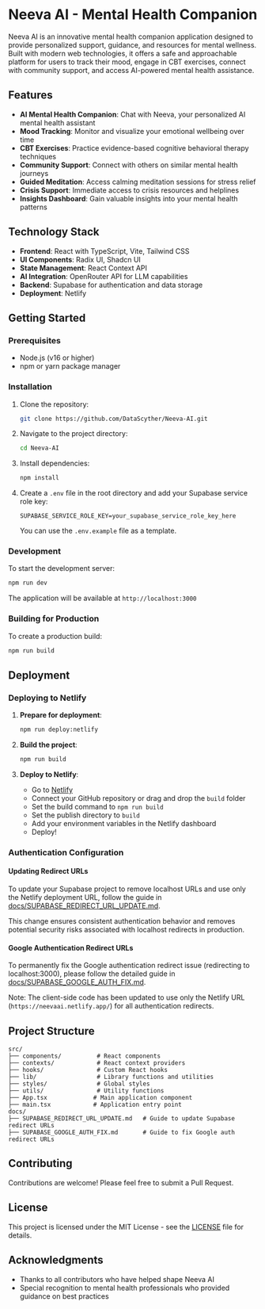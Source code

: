 # Neeva AI - Mental Health Companion

Neeva AI is an innovative mental health companion application designed to provide personalized support, guidance, and resources for mental wellness. Built with modern web technologies, it offers a safe and approachable platform for users to track their mood, engage in CBT exercises, connect with community support, and access AI-powered mental health assistance.

## Features

- **AI Mental Health Companion**: Chat with Neeva, your personalized AI mental health assistant
- **Mood Tracking**: Monitor and visualize your emotional wellbeing over time
- **CBT Exercises**: Practice evidence-based cognitive behavioral therapy techniques
- **Community Support**: Connect with others on similar mental health journeys
- **Guided Meditation**: Access calming meditation sessions for stress relief
- **Crisis Support**: Immediate access to crisis resources and helplines
- **Insights Dashboard**: Gain valuable insights into your mental health patterns

## Technology Stack

- **Frontend**: React with TypeScript, Vite, Tailwind CSS
- **UI Components**: Radix UI, Shadcn UI
- **State Management**: React Context API
- **AI Integration**: OpenRouter API for LLM capabilities
- **Backend**: Supabase for authentication and data storage
- **Deployment**: Netlify

## Getting Started

### Prerequisites

- Node.js (v16 or higher)
- npm or yarn package manager

### Installation

1. Clone the repository:
   ```bash
   git clone https://github.com/DataScyther/Neeva-AI.git
   ```

2. Navigate to the project directory:
   ```bash
   cd Neeva-AI
   ```

3. Install dependencies:
   ```bash
   npm install
   ```

4. Create a `.env` file in the root directory and add your Supabase service role key:
   ```env
   SUPABASE_SERVICE_ROLE_KEY=your_supabase_service_role_key_here
   ```
   
   You can use the `.env.example` file as a template.

### Development

To start the development server:

```bash
npm run dev
```

The application will be available at `http://localhost:3000`

### Building for Production

To create a production build:

```bash
npm run build
```

## Deployment

### Deploying to Netlify

1. **Prepare for deployment**:
   ```bash
   npm run deploy:netlify
   ```

2. **Build the project**:
   ```bash
   npm run build
   ```

3. **Deploy to Netlify**:
   - Go to [Netlify](https://netlify.com)
   - Connect your GitHub repository or drag and drop the `build` folder
   - Set the build command to `npm run build`
   - Set the publish directory to `build`
   - Add your environment variables in the Netlify dashboard
   - Deploy!

### Authentication Configuration

#### Updating Redirect URLs

To update your Supabase project to remove localhost URLs and use only the Netlify deployment URL, follow the guide in [docs/SUPABASE_REDIRECT_URL_UPDATE.md](docs/SUPABASE_REDIRECT_URL_UPDATE.md).

This change ensures consistent authentication behavior and removes potential security risks associated with localhost redirects in production.

#### Google Authentication Redirect URLs

To permanently fix the Google authentication redirect issue (redirecting to localhost:3000), please follow the detailed guide in [docs/SUPABASE_GOOGLE_AUTH_FIX.md](docs/SUPABASE_GOOGLE_AUTH_FIX.md).

Note: The client-side code has been updated to use only the Netlify URL (`https://neevaai.netlify.app/`) for all authentication redirects.

## Project Structure

```
src/
├── components/          # React components
├── contexts/            # React context providers
├── hooks/               # Custom React hooks
├── lib/                 # Library functions and utilities
├── styles/              # Global styles
├── utils/               # Utility functions
├── App.tsx             # Main application component
├── main.tsx            # Application entry point
docs/
├── SUPABASE_REDIRECT_URL_UPDATE.md   # Guide to update Supabase redirect URLs
├── SUPABASE_GOOGLE_AUTH_FIX.md       # Guide to fix Google auth redirect URLs
```

## Contributing

Contributions are welcome! Please feel free to submit a Pull Request.

## License

This project is licensed under the MIT License - see the [LICENSE](LICENSE) file for details.

## Acknowledgments

- Thanks to all contributors who have helped shape Neeva AI
- Special recognition to mental health professionals who provided guidance on best practices